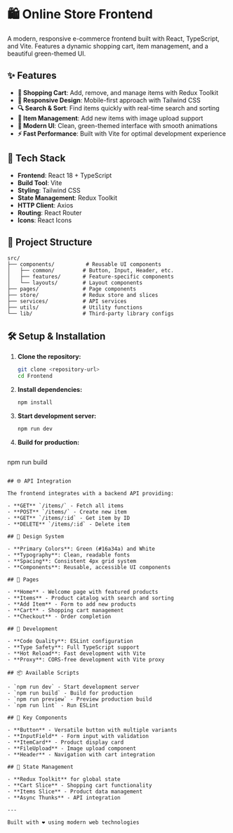# 🛍️ Online Store Frontend

A modern, responsive e-commerce frontend built with React, TypeScript, and Vite. Features a dynamic shopping cart, item management, and a beautiful green-themed UI.

## ✨ Features

- **🛒 Shopping Cart**: Add, remove, and manage items with Redux Toolkit
- **📱 Responsive Design**: Mobile-first approach with Tailwind CSS
- **🔍 Search & Sort**: Find items quickly with real-time search and sorting
- **📝 Item Management**: Add new items with image upload support
- **🎨 Modern UI**: Clean, green-themed interface with smooth animations
- **⚡ Fast Performance**: Built with Vite for optimal development experience

## 🚀 Tech Stack

- **Frontend**: React 18 + TypeScript
- **Build Tool**: Vite
- **Styling**: Tailwind CSS
- **State Management**: Redux Toolkit
- **HTTP Client**: Axios
- **Routing**: React Router
- **Icons**: React Icons

## 📁 Project Structure

```
src/
├── components/          # Reusable UI components
│   ├── common/         # Button, Input, Header, etc.
│   ├── features/       # Feature-specific components
│   └── layouts/        # Layout components
├── pages/              # Page components
├── store/              # Redux store and slices
├── services/           # API services
├── utils/              # Utility functions
└── lib/                # Third-party library configs
```

## 🛠️ Setup & Installation

1. **Clone the repository:**
   ```bash
   git clone <repository-url>
   cd Frontend
   ```

2. **Install dependencies:**
   ```bash
   npm install
   ```

3. **Start development server:**
   ```bash
   npm run dev
   ```

4. **Build for production:**
   ```bash
npm run build
   ```

## 🌐 API Integration

The frontend integrates with a backend API providing:

- **GET** `/items/` - Fetch all items
- **POST** `/items/` - Create new item
- **GET** `/items/:id` - Get item by ID
- **DELETE** `/items/:id` - Delete item

## 🎨 Design System

- **Primary Colors**: Green (#16a34a) and White
- **Typography**: Clean, readable fonts
- **Spacing**: Consistent 4px grid system
- **Components**: Reusable, accessible UI components

## 📱 Pages

- **Home** - Welcome page with featured products
- **Items** - Product catalog with search and sorting
- **Add Item** - Form to add new products
- **Cart** - Shopping cart management
- **Checkout** - Order completion

## 🔧 Development

- **Code Quality**: ESLint configuration
- **Type Safety**: Full TypeScript support
- **Hot Reload**: Fast development with Vite
- **Proxy**: CORS-free development with Vite proxy

## 📦 Available Scripts

- `npm run dev` - Start development server
- `npm run build` - Build for production
- `npm run preview` - Preview production build
- `npm run lint` - Run ESLint

## 🌟 Key Components

- **Button** - Versatile button with multiple variants
- **InputField** - Form input with validation
- **ItemCard** - Product display card
- **FileUpload** - Image upload component
- **Header** - Navigation with cart integration

## 🔄 State Management

- **Redux Toolkit** for global state
- **Cart Slice** - Shopping cart functionality
- **Items Slice** - Product data management
- **Async Thunks** - API integration

---

Built with ❤️ using modern web technologies
